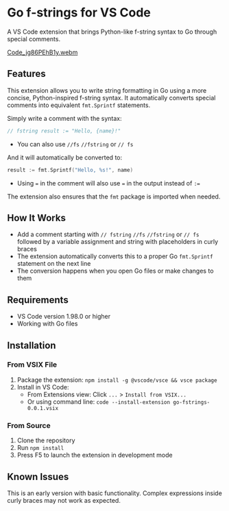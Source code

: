# Go f-strings for VS Code

A VS Code extension that brings Python-like f-string syntax to Go through special comments.

[Code_jg86PEhB1y.webm](https://github.com/user-attachments/assets/35f60122-e8cd-439f-9881-0c312e2c0f9e)

## Features

This extension allows you to write string formatting in Go using a more concise, Python-inspired f-string syntax. It automatically converts special comments into equivalent `fmt.Sprintf` statements.

Simply write a comment with the syntax:

```go
// fstring result := "Hello, {name}!"
```
* You can also use `//fs` `//fstring` or `// fs`

And it will automatically be converted to:

```go
result := fmt.Sprintf("Hello, %s!", name)
```
* Using `=` in the comment will also use `=` in the output instead of `:=`

The extension also ensures that the `fmt` package is imported when needed.

## How It Works

- Add a comment starting with `// fstring` `//fs` `//fstring` or `// fs` followed by a variable assignment and string with placeholders in curly braces
- The extension automatically converts this to a proper Go `fmt.Sprintf` statement on the next line
- The conversion happens when you open Go files or make changes to them

## Requirements

- VS Code version 1.98.0 or higher
- Working with Go files

## Installation

### From VSIX File

1. Package the extension: `npm install -g @vscode/vsce && vsce package`
2. Install in VS Code:
   - From Extensions view: Click `...` > `Install from VSIX...`
   - Or using command line: `code --install-extension go-fstrings-0.0.1.vsix`

### From Source

1. Clone the repository
2. Run `npm install`
3. Press F5 to launch the extension in development mode

## Known Issues

This is an early version with basic functionality. Complex expressions inside curly braces may not work as expected.
